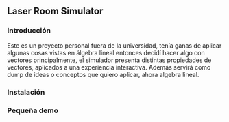 ## Laser Room Simulator

### Introducción

Este es un proyecto personal fuera de la universidad, tenía ganas de aplicar algunas cosas
vistas en álgebra lineal entonces decidí hacer algo con vectores principalmente, el simulador
presenta distintas propiedades de vectores, aplicados a una experiencia interactiva. Además servirá como dump de ideas o conceptos que quiero aplicar,
ahora algebra lineal.

### Instalación


### Pequeña demo

